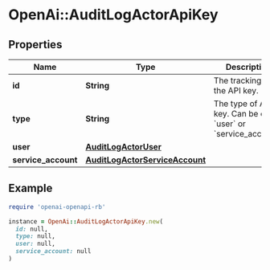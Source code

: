# OpenAi::AuditLogActorApiKey

## Properties

| Name | Type | Description | Notes |
| ---- | ---- | ----------- | ----- |
| **id** | **String** | The tracking id of the API key. | [optional] |
| **type** | **String** | The type of API key. Can be either &#x60;user&#x60; or &#x60;service_account&#x60;. | [optional] |
| **user** | [**AuditLogActorUser**](AuditLogActorUser.md) |  | [optional] |
| **service_account** | [**AuditLogActorServiceAccount**](AuditLogActorServiceAccount.md) |  | [optional] |

## Example

```ruby
require 'openai-openapi-rb'

instance = OpenAi::AuditLogActorApiKey.new(
  id: null,
  type: null,
  user: null,
  service_account: null
)
```

